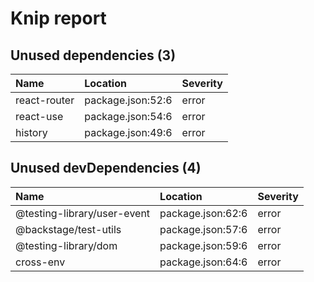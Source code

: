 # Knip report

## Unused dependencies (3)

| Name         | Location          | Severity |
| :----------- | :---------------- | :------- |
| react-router | package.json:52:6 | error    |
| react-use    | package.json:54:6 | error    |
| history      | package.json:49:6 | error    |

## Unused devDependencies (4)

| Name                        | Location          | Severity |
| :-------------------------- | :---------------- | :------- |
| @testing-library/user-event | package.json:62:6 | error    |
| @backstage/test-utils       | package.json:57:6 | error    |
| @testing-library/dom        | package.json:59:6 | error    |
| cross-env                   | package.json:64:6 | error    |
